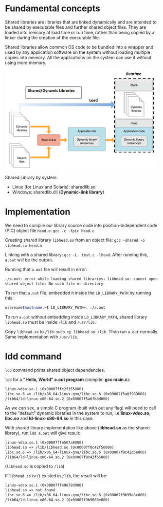 # Fundamental concepts

Shared libraries are libraries that are linked dynamically and are intended to be shared by executable files and further shared object files. They are loaded into memory at load time or run time, rather than being copied by a linker during the creation of the executable file.

Shared libraries allow common OS code to be bundled into a wrapper and used by any application software on the system without loading multiple copies into memory. All the applications on the system can use it without using more memory.

![](Images/shared_library.png)

Shared Library by system:

* Linux (for Linux and Solaris): sharedlib.so
* Windows: sharedlib.dll (**Dynamic-link library**)

# Implementation

We need to compile our library source code into position-independent code (PIC) object file ``head.o``: ``gcc -c -fpic head.c``

Creating shared library ``libhead.so`` from an object file: ``gcc -shared -o libhead.so head.o``

Linking with a shared library: ``gcc -L. test.c -lhead``. After running this, ``a.out`` will be the output.

Running that ``a.out`` file will result in error:

```
./a.out: error while loading shared libraries: libhead.so: cannot open shared object file: No such file or directory
```

To run that ``a.out`` file, embedded it inside the ``LD_LIBRARY_PATH`` by running this:

```sh
username$hostname:~$ LD_LIBRARY_PATH=. ./a.out
```

To run ``a.out`` without embedding inside ``LD_LIBRARY_PATH``, shared library ``libhead.so`` must be inside ``/lib`` and ``/usr/lib``.

Copy ``libhead.so`` to ``/lib``: ``sudo cp libhead.so /lib``. Then run ``a.out`` normally. Same implementation with ``/usr/lib``.

# ldd command

``ldd`` command prints shared object dependencies. 

``ldd`` for a **"Hello, World" a.out program** (compile: **gcc main.c**):
```
linux-vdso.so.1 (0x00007ffc2f155000)
libc.so.6 => /lib/x86_64-linux-gnu/libc.so.6 (0x00007f5a0f989000)
/lib64/ld-linux-x86-64.so.2 (0x00007f5a0fb8d000)
```
As we can see, a simple C program (built with out any flag) will need to call to the "default" dynamic libraries in the system to run, i.e **linux-vdso.so**, **libc.so** and **ld-linux-x86-64.so** in this case.

With shared library implementation like above (**libhead.so** as the shared library), run ``ldd a.out`` will give result:

```
linux-vdso.so.1 (0x00007ffe507a8000)
libhead.so => /lib/libhead.so (0x00007f8c42f50000)
libc.so.6 => /lib/x86_64-linux-gnu/libc.so.6 (0x00007f8c42d5e000)
/lib64/ld-linux-x86-64.so.2 (0x00007f8c42f65000)
```

(``libhead.so`` is copied to ``/lib``)

If ``libhead.so`` isn't existed in ``/lib``, the result will be:

```
linux-vdso.so.1 (0x00007ffe9879d000)
libhead.so => not found
libc.so.6 => /lib/x86_64-linux-gnu/libc.so.6 (0x00007f9b95e8c000)
/lib64/ld-linux-x86-64.so.2 (0x00007f9b9608e000)
```
